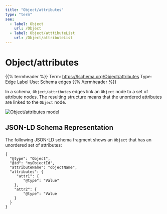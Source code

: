 ```yaml
---
title: "Object/attributes"
type: "term"
see: 
  - label: Object
    url: /Object
  - label: Object/atttibuteList
    url: /Object/attributeList
---
```


# Object/attributes

{{% termheader %}}
Term: https://lschema.org/Object/attributes
Type: Edge Label 
Use: Schema edges
{{% /termheader %}}

In a schema, `Object/attributes` edges link an `Object` node to a set
of attribute nodes. The resulting structure means that the unordered
attributes are linked to the `Object` node.

![Object/attributes model](../attributes_model.png)

## JSON-LD Schema Representation

The following JSON-LD schema fragment shows an `Object` that has an unordered set of attributes:

```
{
  "@type": "Object",
  "@id": "myObjectId",
  "attributeName": "objectName",
  "attributes": {
     "attr1": {
        "@type": "Value"
    },
    "attr2": {
        "@type": "Value
    }
  }
}
```
